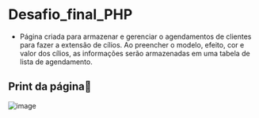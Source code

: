 # Desafio_final_PHP
* Página criada para armazenar e gerenciar o agendamentos de clientes para fazer a extensão de cílios. Ao preencher o modelo, efeito, cor e valor dos cílios, as informações serão armazenadas em uma tabela de lista de agendamento.


## Print da página🤩
![image](https://github.com/user-attachments/assets/001ec190-7d35-4d62-bf51-7cdabc1c801d)
